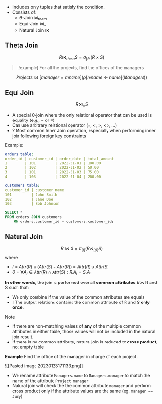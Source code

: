 
- Includes only tuples that satisfy the condition.
- Consists of:
	- $\theta$-Join $\Join_{theta}$
	- Equi-Join $\Join_{=}$
	- Natural Join $\Join$

## Theta Join 

$$R \Join_{theta} S = \sigma_{[\theta]}(R \times S)$$

> [!example]
> For all the projects, find the offices of the managers.

$$Projects ⋈[manager=mname]
(ρ[mname←name](Managers))$$
## Equi Join

$$R \Join_{=}S$$
- A special θ-join where the only relational operator that can be used is equality (e.g., = or ≡)
- Can use arbitrary relational operator (=, <, >, <>, ...)
- ? Most common Inner Join operation, especially when performing inner join following foreign key constraints

Example: 

```yaml
orders table:
order_id | customer_id | order_date | total_amount
1        | 101         | 2022-01-01 | 100.00
2        | 102         | 2022-01-02 | 50.00
3        | 101         | 2022-01-03 | 75.00
4        | 103         | 2022-01-04 | 200.00

customers table:
customer_id | customer_name
101         | John Smith
102         | Jane Doe
103         | Bob Johnson

```

```sql
SELECT *
FROM orders JOIN customers
	ON orders.customer_id = customers.customer_id;
```

## Natural Join

$$ R \Join S = \pi_{[l]}(R \Join_{[\theta]}S)$$
where:
- $l = Attr(R) \cup (Attr(S) - Attr(R)) =  Attr(R) \cup Attr(S)$
- $\theta = \forall A_{i} \in Attr(R) \cap Attr(S): R.A_{i}= S.A_i$

**In other words,** the join is performed over all **common attributes** btw R and S such that:
- We only combine if the value of the common attributes are equals
- ! The output relations contains the common attribute of R and S **only once**.

>[!note]
> - If there are non-matching values of **any** of the multiple common attributes in either table, those values will not be included in the natural join result.
> - If there is no common attribute, natural join is reduced to **cross product**, not empty table

**Example**
Find the office of the manager in charge of each project.

![[Pasted image 20230123171133.png]]

- We rename attribute `Managers.name` to `Managers.manager` to match the name of the attribute `Project.manager`
- Natural join will check the the common attribute `manager` and perform cross product only if the attribute values are the same (eg. `manager == Judy`)

